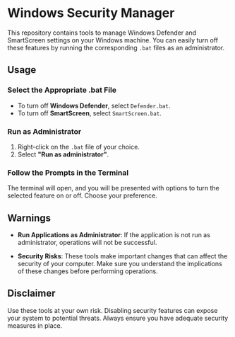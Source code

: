 # Windows Security Manager

This repository contains tools to manage Windows Defender and SmartScreen settings on your Windows machine. You can easily turn off these features by running the corresponding `.bat` files as an administrator.

## Usage

### Select the Appropriate .bat File

- To turn off **Windows Defender**, select `Defender.bat`.
- To turn off **SmartScreen**, select `SmartScreen.bat`.

### Run as Administrator

1. Right-click on the `.bat` file of your choice.
2. Select **"Run as administrator"**.

### Follow the Prompts in the Terminal

The terminal will open, and you will be presented with options to turn the selected feature on or off. Choose your preference.

## Warnings

- **Run Applications as Administrator**: If the application is not run as administrator, operations will not be successful.
  
- **Security Risks**: These tools make important changes that can affect the security of your computer. Make sure you understand the implications of these changes before performing operations.

## Disclaimer

Use these tools at your own risk. Disabling security features can expose your system to potential threats. Always ensure you have adequate security measures in place.

